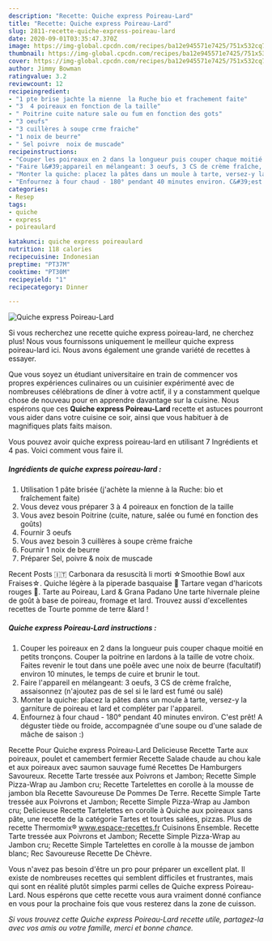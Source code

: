 ```yaml
---
description: "Recette: Quiche express Poireau-Lard"
title: "Recette: Quiche express Poireau-Lard"
slug: 2811-recette-quiche-express-poireau-lard
date: 2020-09-01T03:35:47.370Z
image: https://img-global.cpcdn.com/recipes/ba12e945571e7425/751x532cq70/quiche-express-poireau-lard-photo-principale-de-la-recette.jpg
thumbnail: https://img-global.cpcdn.com/recipes/ba12e945571e7425/751x532cq70/quiche-express-poireau-lard-photo-principale-de-la-recette.jpg
cover: https://img-global.cpcdn.com/recipes/ba12e945571e7425/751x532cq70/quiche-express-poireau-lard-photo-principale-de-la-recette.jpg
author: Jimmy Bowman
ratingvalue: 3.2
reviewcount: 12
recipeingredient:
- "1 pte brise jachte la mienne  la Ruche bio et frachement faite"
- "3  4 poireaux en fonction de la taille"
- " Poitrine cuite nature sale ou fum en fonction des gots"
- "3 oeufs"
- "3 cuillères à soupe crme fraiche"
- "1 noix de beurre"
- " Sel poivre  noix de muscade"
recipeinstructions:
- "Couper les poireaux en 2 dans la longueur puis couper chaque moitié en petits tronçons. Couper la poitrine en lardons à la taille de votre choix. Faites revenir le tout dans une poêle avec une noix de beurre (facultatif) environ 10 minutes, le temps de cuire et brunir le tout."
- "Faire l&#39;appareil en mélangeant: 3 oeufs, 3 CS de crème fraîche, assaisonnez (n&#39;ajoutez pas de sel si le lard est fumé ou salé)"
- "Monter la quiche: placez la pâtes dans un moule à tarte, versez-y la garniture de poireau et lard et compléter par l&#39;appareil."
- "Enfournez à four chaud - 180° pendant 40 minutes environ. C&#39;est prêt! A déguster tiède ou froide, accompagnée d&#39;une soupe ou d&#39;une salade de mâche de saison :)"
categories:
- Resep
tags:
- quiche
- express
- poireaulard

katakunci: quiche express poireaulard 
nutrition: 118 calories
recipecuisine: Indonesian
preptime: "PT37M"
cooktime: "PT30M"
recipeyield: "1"
recipecategory: Dinner

---
```



![Quiche express Poireau-Lard](https://img-global.cpcdn.com/recipes/ba12e945571e7425/751x532cq70/quiche-express-poireau-lard-photo-principale-de-la-recette.jpg)

Si vous recherchez une recette quiche express poireau-lard, ne cherchez plus! Nous vous fournissons uniquement le meilleur quiche express poireau-lard ici. Nous avons également une grande variété de recettes à essayer.

Que vous soyez un étudiant universitaire en train de commencer vos propres expériences culinaires ou un cuisinier expérimenté avec de nombreuses célébrations de dîner à votre actif, il y a constamment quelque chose de nouveau pour en apprendre davantage sur la cuisine. Nous espérons que ces <strong> Quiche express Poireau-Lard </strong> recette et astuces pourront vous aider dans votre cuisine ce soir, ainsi que vous habituer à de magnifiques plats faits maison.

<!--inarticleads1-->

Vous pouvez avoir quiche express poireau-lard en utilisant 7 Ingrédients et 4 pas. Voici comment vous faire il.

##### Ingrédients de quiche express poireau-lard :

1. Utilisation 1 pâte brisée (j&#39;achète la mienne à la Ruche: bio et fraîchement faite)
1. Vous devez vous préparer 3 à 4 poireaux en fonction de la taille
1. Vous avez besoin  Poitrine (cuite, nature, salée ou fumé en fonction des goûts)
1. Fournir 3 oeufs
1. Vous avez besoin 3 cuillères à soupe crème fraiche
1. Fournir 1 noix de beurre
1. Préparer  Sel, poivre &amp; noix de muscade


Recent Posts 🇮🇹 Carbonara da resuscità li morti ☆Smoothie Bowl aux Fraises☆. Quiche légère à la piperade basquaise 🌱 Tartare vegan d&#39;haricots rouges 🌱. Tarte au Poireau, Lard &amp; Grana Padano Une tarte hivernale pleine de goût à base de poireau, fromage et lard. Trouvez aussi d&#39;excellentes recettes de Tourte pomme de terre &amp;lard ! 

<!--inarticleads2-->

##### Quiche express Poireau-Lard instructions :

1. Couper les poireaux en 2 dans la longueur puis couper chaque moitié en petits tronçons. Couper la poitrine en lardons à la taille de votre choix. Faites revenir le tout dans une poêle avec une noix de beurre (facultatif) environ 10 minutes, le temps de cuire et brunir le tout.
1. Faire l&#39;appareil en mélangeant: 3 oeufs, 3 CS de crème fraîche, assaisonnez (n&#39;ajoutez pas de sel si le lard est fumé ou salé)
1. Monter la quiche: placez la pâtes dans un moule à tarte, versez-y la garniture de poireau et lard et compléter par l&#39;appareil.
1. Enfournez à four chaud - 180° pendant 40 minutes environ. C&#39;est prêt! A déguster tiède ou froide, accompagnée d&#39;une soupe ou d&#39;une salade de mâche de saison :)


Recette Pour Quiche express Poireau-Lard Delicieuse Recette Tarte aux poireaux, poulet et camembert fermier Recette Salade chaude au chou kale et aux poireaux avec saumon sauvage fumé Recettes De Hamburgers Savoureux. Recette Tarte tressée aux Poivrons et Jambon; Recette Simple Pizza-Wrap au Jambon cru; Recette Tartelettes en corolle à la mousse de jambon bla Recette Savoureuse De Pommes De Terre. Recette Simple Tarte tressée aux Poivrons et Jambon; Recette Simple Pizza-Wrap au Jambon cru; Delicieuse Recette Tartelettes en corolle à Quiche aux poireaux sans pâte, une recette de la catégorie Tartes et tourtes salées, pizzas. Plus de recette Thermomix® www.espace-recettes.fr Cuisinons Ensemble. Recette Tarte tressée aux Poivrons et Jambon; Recette Simple Pizza-Wrap au Jambon cru; Recette Simple Tartelettes en corolle à la mousse de jambon blanc; Rec Savoureuse Recette De Chèvre. 

<!--inarticleads1-->

<p>
Vous n'avez pas besoin d'être un pro pour préparer un excellent plat. Il existe de nombreuses recettes qui semblent difficiles et frustrantes, mais qui sont en réalité plutôt simples parmi celles de Quiche express Poireau-Lard. Nous espérons que cette recette vous aura vraiment donné confiance en vous pour la prochaine fois que vous resterez dans la zone de cuisson.
</p>

<p>
<i>Si vous trouvez cette Quiche express Poireau-Lard recette utile, partagez-la avec vos amis ou votre famille, merci et bonne chance.</i>
</p>
